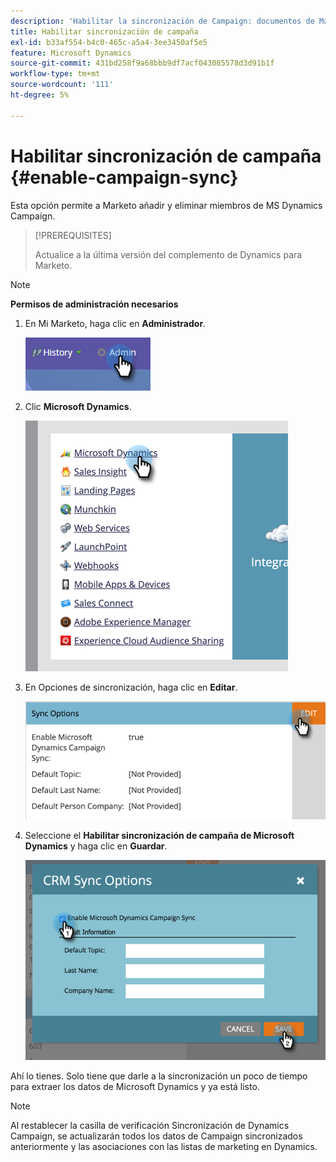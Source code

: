 ```yaml
---
description: 'Habilitar la sincronización de Campaign: documentos de Marketo, documentación del producto'
title: Habilitar sincronización de campaña
exl-id: b33af554-b4c0-465c-a5a4-3ee3450af5e5
feature: Microsoft Dynamics
source-git-commit: 431bd258f9a68bbb9df7acf043085578d3d91b1f
workflow-type: tm+mt
source-wordcount: '111'
ht-degree: 5%

---
```


# Habilitar sincronización de campaña {#enable-campaign-sync}

Esta opción permite a Marketo añadir y eliminar miembros de MS Dynamics Campaign.

>[!PREREQUISITES]
>
>Actualice a la última versión del complemento de Dynamics para Marketo.

>[!NOTE]
>
>**Permisos de administración necesarios**

1. En Mi Marketo, haga clic en **Administrador**.

   ![](assets/enable-campaign-sync-1.png)

1. Clic **Microsoft Dynamics**.

   ![](assets/enable-campaign-sync-2.png)

1. En Opciones de sincronización, haga clic en **Editar**.

   ![](assets/enable-campaign-sync-3.png)

1. Seleccione el **Habilitar sincronización de campaña de Microsoft Dynamics** y haga clic en **Guardar**.

   ![](assets/enable-campaign-sync-4.png)

Ahí lo tienes. Solo tiene que darle a la sincronización un poco de tiempo para extraer los datos de Microsoft Dynamics y ya está listo.

>[!NOTE]
>
>Al restablecer la casilla de verificación Sincronización de Dynamics Campaign, se actualizarán todos los datos de Campaign sincronizados anteriormente y las asociaciones con las listas de marketing en Dynamics.
